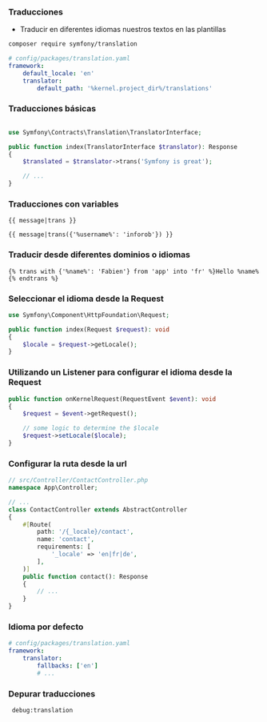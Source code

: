 ### Traducciones

- Traducir en diferentes idiomas nuestros textos en las plantillas

```bash 
composer require symfony/translation
```
```yaml
# config/packages/translation.yaml
framework:
    default_locale: 'en'
    translator:
        default_path: '%kernel.project_dir%/translations'
```

### Traducciones básicas

```php

use Symfony\Contracts\Translation\TranslatorInterface;

public function index(TranslatorInterface $translator): Response
{
    $translated = $translator->trans('Symfony is great');

    // ...
}
```

### Traducciones con variables

```twig
{{ message|trans }}

{{ message|trans({'%username%': 'inforob'}) }}
```

### Traducir desde diferentes dominios o idiomas
```twig
{% trans with {'%name%': 'Fabien'} from 'app' into 'fr' %}Hello %name%{% endtrans %}
```


### Seleccionar el idioma desde la Request

```php
use Symfony\Component\HttpFoundation\Request;

public function index(Request $request): void
{
    $locale = $request->getLocale();
}
```

### Utilizando un Listener para configurar el idioma desde la Request
```php
public function onKernelRequest(RequestEvent $event): void
{
    $request = $event->getRequest();

    // some logic to determine the $locale
    $request->setLocale($locale);
}
```

### Configurar la ruta desde la url

```php
// src/Controller/ContactController.php
namespace App\Controller;

// ...
class ContactController extends AbstractController
{
    #[Route(
        path: '/{_locale}/contact',
        name: 'contact',
        requirements: [
            '_locale' => 'en|fr|de',
        ],
    )]
    public function contact(): Response
    {
        // ...
    }
}
```

### Idioma por defecto 

```yaml
# config/packages/translation.yaml
framework:
    translator:
        fallbacks: ['en']
        # ...
```

### Depurar traducciones

```bash
 debug:translation
```